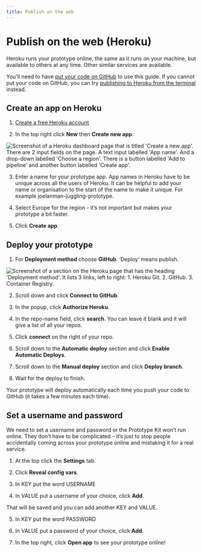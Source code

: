 ```yaml
---
title: Publish on the web
---
```

# Publish on the web (Heroku)

Heroku runs your prototype online, the same as it runs on your machine, but available to others at any time. Other similar services are available.

You'll need to have [put your code on GitHub](/docs/github-desktop) to use this guide. If you cannot put your code on GitHub, you can try [publishing to Heroku from the terminal](/docs/publishing-on-heroku-terminal) instead.

## Create an app on Heroku

1. [Create a free Heroku account](https://heroku.com)

2. In the top right click **New** then **Create new app**.

![Screenshot of a Heroku dashboard page that is titled 'Create a new app'. There are 2 input fields on the page. A text input labelled 'App name'. And a drop-down labelled 'Choose a region'. There is a button labelled 'Add to pipeline' and another button labelled 'Create app'.](/public/images/docs/heroku-create-app.png)

3. Enter a name for your prototype app. App names in Heroku have to be unique across all the users of Heroku. It can be helpful to add your name or organisation to the start of the name to make it unique. For example joelanman-juggling-prototype.

4. Select Europe for the region - it’s not important but makes your prototype a bit faster.

5. Click **Create app**.

## Deploy your prototype

1. For **Deployment method** choose **GitHub**. ‘Deploy’ means publish.

![Screenshot of a section on the Heroku page that has the heading 'Deployment method'. It lists 3 links, left to right: 1. Heroku Git. 2. GitHub. 3. Container Registry.](/public/images/docs/heroku-deploy.png)

2. Scroll down and click **Connect to GitHub**.

3. In the popup, click **Authorize Heroku**.

4. In the repo-name field, click **search**. You can leave it blank and it will give a list of all your repos.

5. Click **connect** on the right of your repo.

6. Scroll down to the **Automatic deploy** section and click **Enable Automatic Deploys**.

7. Scroll down to the **Manual deploy** section and click **Deploy branch**.

8. Wait for the deploy to finish.

Your prototype will deploy automatically each time you push your code to GitHub (it takes a few minutes each time).

## Set a username and password

We need to set a username and password or the Prototype Kit won’t run online. They don’t have to be complicated – it’s just to stop people accidentally coming across your prototype online and mistaking it for a real service.

1. At the top click the **Settings** tab.

2. Click **Reveal config vars**.

3. In KEY put the word USERNAME

4. In VALUE put a username of your choice, click **Add**.

That will be saved and you can add another KEY and VALUE.

5. In KEY put the word PASSWORD

6. In VALUE put a password of your choice, click **Add**.

7. In the top right, click **Open app** to see your prototype online!
